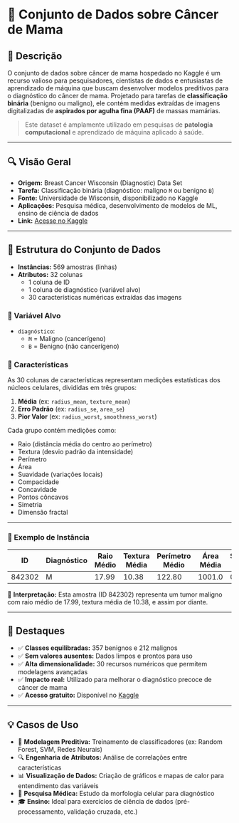 # 🧬 Conjunto de Dados sobre Câncer de Mama

## 📄 Descrição

O conjunto de dados sobre câncer de mama hospedado no Kaggle é um recurso valioso para pesquisadores, cientistas de dados e entusiastas de aprendizado de máquina que buscam desenvolver modelos preditivos para o diagnóstico do câncer de mama. Projetado para tarefas de **classificação binária** (benigno ou maligno), ele contém medidas extraídas de imagens digitalizadas de **aspirados por agulha fina (PAAF)** de massas mamárias.

> Este dataset é amplamente utilizado em pesquisas de **patologia computacional** e aprendizado de máquina aplicado à saúde.

---

## 🔍 Visão Geral

- **Origem:** Breast Cancer Wisconsin (Diagnostic) Data Set  
- **Tarefa:** Classificação binária (diagnóstico: maligno `M` ou benigno `B`)  
- **Fonte:** Universidade de Wisconsin, disponibilizado no Kaggle  
- **Aplicações:** Pesquisa médica, desenvolvimento de modelos de ML, ensino de ciência de dados  
- **Link:** [Acesse no Kaggle](https://www.kaggle.com/datasets/wasiqaliyasir/breast-cancer-dataset)

---

## 🧾 Estrutura do Conjunto de Dados

- **Instâncias:** 569 amostras (linhas)
- **Atributos:** 32 colunas
  - 1 coluna de ID
  - 1 coluna de diagnóstico (variável alvo)
  - 30 características numéricas extraídas das imagens

### 🎯 Variável Alvo
- `diagnóstico`:  
  - `M` = Maligno (cancerígeno)  
  - `B` = Benigno (não cancerígeno)

### 🔬 Características
As 30 colunas de características representam medições estatísticas dos núcleos celulares, divididas em três grupos:

1. **Média** (ex: `radius_mean`, `texture_mean`)
2. **Erro Padrão** (ex: `radius_se`, `area_se`)
3. **Pior Valor** (ex: `radius_worst`, `smoothness_worst`)

Cada grupo contém medições como:

- Raio (distância média do centro ao perímetro)
- Textura (desvio padrão da intensidade)
- Perímetro
- Área
- Suavidade (variações locais)
- Compacidade
- Concavidade
- Pontos côncavos
- Simetria
- Dimensão fractal

---

### 🧾 Exemplo de Instância

| ID     | Diagnóstico | Raio Médio | Textura Média | Perímetro Médio | Área Média | Suavidade Média | ... |
|--------|-------------|------------|----------------|------------------|------------|------------------|-----|
| 842302 | M           | 17.99      | 10.38          | 122.80           | 1001.0     | 0.11840          | ... |

📝 **Interpretação:** Esta amostra (ID 842302) representa um tumor maligno com raio médio de 17.99, textura média de 10.38, e assim por diante.

---

## 🌟 Destaques

- ✅ **Classes equilibradas:** 357 benignos e 212 malignos
- ✅ **Sem valores ausentes:** Dados limpos e prontos para uso
- ✅ **Alta dimensionalidade:** 30 recursos numéricos que permitem modelagens avançadas
- ✅ **Impacto real:** Utilizado para melhorar o diagnóstico precoce de câncer de mama
- ✅ **Acesso gratuito:** Disponível no [Kaggle](https://www.kaggle.com/datasets/wasiqaliyasir/breast-cancer-dataset)

---

## 💡 Casos de Uso

- 🔬 **Modelagem Preditiva:** Treinamento de classificadores (ex: Random Forest, SVM, Redes Neurais)
- 🔍 **Engenharia de Atributos:** Análise de correlações entre características
- 📊 **Visualização de Dados:** Criação de gráficos e mapas de calor para entendimento das variáveis
- 🧪 **Pesquisa Médica:** Estudo da morfologia celular para diagnóstico
- 🎓 **Ensino:** Ideal para exercícios de ciência de dados (pré-processamento, validação cruzada, etc.)